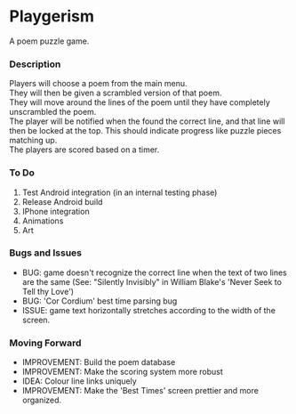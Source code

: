 # Playgerism
A poem puzzle game.

### Description
Players will choose a poem from the main menu.  </br>
They will then be given a scrambled version of that poem.  </br>
They will move around the lines of the poem until they have completely unscrambled the poem.  </br>
The player will be notified when the found the correct line, and that line will then be locked at the top. This should indicate progress like puzzle pieces matching up.  </br>
The players are scored based on a timer.  </br>

### To Do
1. Test Android integration (in an internal testing phase)
2. Release Android build
3. IPhone integration
4. Animations
5. Art

### Bugs and Issues
- BUG: game doesn't recognize the correct line when the text of two lines are the same (See: "Silently Invisibly" in William Blake's 'Never Seek to Tell thy Love')
- BUG: 'Cor Cordium' best time parsing bug
- ISSUE: game text horizontally stretches according to the width of the screen. 

### Moving Forward
- IMPROVEMENT: Build the poem database
- IMPROVEMENT: Make the scoring system more robust
- IDEA: Colour line links uniquely
- IMPROVEMENT: Make the 'Best Times' screen prettier and more organized.
